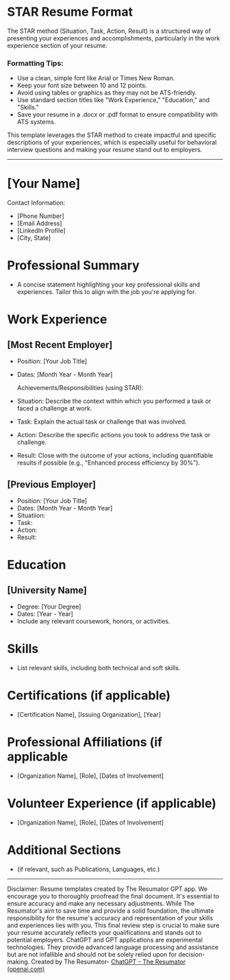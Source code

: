 # STAR Resume Format

The STAR method (Situation, Task, Action, Result) is a structured way of presenting your experiences and accomplishments, particularly in the work experience section of your resume. 

### Formatting Tips:
*  Use a clean, simple font like Arial or Times New Roman.
*  Keep your font size between 10 and 12 points.
*  Avoid using tables or graphics as they may not be ATS-friendly.
*  Use standard section titles like "Work Experience," "Education," and "Skills."
*  Save your resume in a .docx or .pdf format to ensure compatibility with ATS systems.

This template leverages the STAR method to create impactful and specific descriptions of your experiences, which is especially useful for behavioral interview questions and making your resume stand out to employers.


***


# [Your Name]
Contact Information: 
* [Phone Number] 
* [Email Address] 
* [LinkedIn Profile] 
* [City, State]

# Professional Summary
* A concise statement highlighting your key professional skills and experiences. Tailor this to align with the job you're applying for.

# Work Experience
## [Most Recent Employer]
* Position: [Your Job Title]
* Dates: [Month Year - Month Year]

  Achievements/Responsibilities (using STAR):
* Situation: Describe the context within which you performed a task or faced a challenge at work.
* Task: Explain the actual task or challenge that was involved.
* Action: Describe the specific actions you took to address the task or challenge.
* Result: Close with the outcome of your actions, including quantifiable results if possible (e.g., "Enhanced process efficiency by 30%").

## [Previous Employer]
* Position: [Your Job Title]
* Dates: [Month Year - Month Year]
* Situatiion:
* Task:
* Action:
* Result: 

# Education
## [University Name]
* Degree: [Your Degree]
* Dates: [Year - Year]
* Include any relevant coursework, honors, or activities.

# Skills
* List relevant skills, including both technical and soft skills.

# Certifications (if applicable)
* [Certification Name], [Issuing Organization], [Year]

# Professional Affiliations (if applicable
* [Organization Name], [Role], [Dates of Involvement]

# Volunteer Experience (if applicable)
* [Organization Name], [Role], [Dates of Involvement]

# Additional Sections 
* (if relevant, such as Publications, Languages, etc.)


***


Disclaimer: Resume templates created by The Resumator GPT app.  We encourage you to thoroughly proofread the final document. It's essential to ensure accuracy and make any necessary adjustments. While The Resumator's aim to save time and provide a solid foundation, the ultimate responsibility for the resume's accuracy and representation of your skills and experiences lies with you. This final review step is crucial to make sure your resume accurately reflects your qualifications and stands out to potential employers.
ChatGPT and GPT applications are experimental technologies. They provide advanced language processing and assistance but are not infallible and should not be solely relied upon for decision-making.
Created by The Resumator- [ChatGPT - The Resumator (openai.com)](https://chat.openai.com/g/g-JhRPT0uWY-the-resumator)
